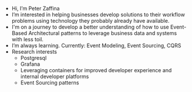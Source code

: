 - Hi, I’m Peter Zaffina
- I’m interested in helping businesses develop solutions to their workflow problems using technology they probably already have available.
- I'm on a journey to develop a better understanding of how to use Event-Based Architectural patterns to leverage business data and systems with less toil.
- I’m always learning. Currently: Event Modeling, Event Sourcing, CQRS
- Research interests
  - Postgresql
  - Grafana
  - Leveraging containers for improved developer experience and internal developer platforms
  - Event Sourcing patterns

<!---
- 📫 How to reach me ...

pdzaffina/pdzaffina is a ✨ special ✨ repository because its `README.md` (this file) appears on your GitHub profile.
You can click the Preview link to take a look at your changes.

My Tech Journey

- Hacker according to old school definition Eric Raymond
- 1st computer ti994a 1986ish
  - 1st line of code copying listing from book to create a slot machine app 8years old
  - Tunnels of doom fav game
  - Speech synth
- First time cracked a computer swapped my 2400 baud modem for 14400 pc 386SX
  - Installed soundblaster
- Online service was GEnie
- First program I administered was VBBS for my friends 1992
- GopherBlue logged in in HS lab first internet
- Token ring net work
- Pegasus mail first email
- Computer shopper mag
- Class in USMA on Object Ada made me feel stupid
- Python, R
- MATLAB, SPSS, minitab
- Tableau, PBI
- Project Sierra, Power Platform
- Linux daily driver since 2005 warty warthog and SUSE
- Learned python to roll my own management tracking system as a Quality manager and got hooked
- As a blackbelt learned to use MS access to create systems to streamline work for staff to make imptovenents. Localized Digital tranformations.
- As quality manager led a team of developers to roll our own Manufacutring Execution system inside the valve plant to track the work orders and shipping of product. Asp.net ODIN
- Came to CNO as a Data Informatics 3 in Tribal Solutions working with program and member data to improve insights.
- Also lead a US Army Reserves Signal Support Team consisting of 23 pax
  - Responsible for services, domain, SPO, outlook, storage,
    - Cyber secuirty defensive
    - Infrasturcure
    - Network distribution
  - Radio communications
  - Information Enginneer
  - Cyber warrant
  - Sys admin warrant
  - Infrastructure warrant
- Current interests
  - Clojure, and functional programming
  - Event sourcing for systems
CEH
Design Thinking, WPS
Relevant certs

CSSBB ASQ
MS PP Functional Consultant
MS PP Solutions Architect
IBM Design Thinking
IBM Design Thinking - AI

-->
